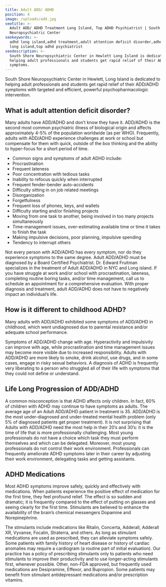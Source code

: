 ```yaml
---
title: Adult ADD/ ADHD
position: 4
image: /uploads/add.jpg
seotitle: >-
  Adult ADD/ ADHD Treatment Long Island, Top ADHD Psychiatrist | South Shore
  Neuropsychiatric Center
seokeywords: >-
  adhd long island,adhd treatment,adult attention deficit disorder,adhd doctor
  long island,top adhd psychiatrist
seodescription: >-
  South Shore Neuropsychiatric Center in Hewlett Long Island is dedicated to
  helping adult professionals and students get rapid relief of their ADD/ADHD
  symptoms.
---
```

South Shore Neuropsychiatric Center in Hewlett, Long Island is dedicated to helping adult professionals and students get rapid relief of their ADD/ADHD symptoms with targeted and efficient, powerful psychopharmacologic intervention.

## What is adult attention deficit disorder?

Many adults have ADD/ADHD and don’t know they have it. ADD/ADHD is the second most common psychiatric illness of biological origin and affects approximately 4-5% of the population worldwide (as per WHO). Frequently, adults with ADD/ADHD experience challenges at work or school but compensate for them with quick, outside of the box thinking and the ability to hyper-focus for a short period of time.

* Common signs and symptoms of adult ADHD include:
* Procrastination
* Frequent lateness
* Poor concentration with tedious tasks
* Inability to refocus quickly when interrupted
* Frequent fender-bender auto-accidents
* Difficulty sitting in on job related meetings
* Disorganization
* Forgetfulness
* Frequent loss of phones, keys, and wallets
* Difficulty starting and/or finishing projects
* Moving from one task to another, being involved in too many projects simultaneously
* Time-management issues, over-estimating available time or time it takes to finish the task
* Making impulsive decisions, poor planning, impulsive spending
* Tendency to interrupt others

Not every person with ADD/ADHD has every symptom, nor do they experience symptoms to the same degree. Adult ADD/ADHD must be diagnosed by a Board Certified Psychiatrist. Dr. Edward Fruitman specializes in the treatment of  Adult ADD/ADHD in NYC and Long island.  If you have struggle at work and/or school with procrastination, lateness, completing routine boring tasks, and/or time management, call us to schedule an appointment for a comprehensive evaluation. With proper diagnosis and treatment, adult ADD/ADHD does not have to negatively impact an individual’s life.

## How is it different to childhood ADHD?

Many adults with ADD/ADHD exhibited some symptoms of ADD/ADHD in childhood, which went undiagnosed due to parental resistance and/or adequate school performance.

Symptoms of ADD/ADHD change with age. Hyperactivity and impulsivity can improve with age, while procrastination and time management issues may become more visible due to increased responsibility.  Adults with ADD/ADHD are more likely to smoke, drink alcohol, use drugs, and in some cases, engage in risky sexual behaviors. A diagnosis of ADHD is frequently very liberating to a person who struggled all of their life with symptoms that they could not define or understand.

## Life Long Progression of ADD/ADHD

A common misconception is that ADHD affects only children.  In fact, 60% of children with ADHD may continue to have symptoms as adults. The average age of an Adult ADD/ADHD patient in treatment is 35.  ADD/ADHD is the most under-diagnosed and under-treated mental health problem (only 5% of diagnosed patients get proper treatment). It is not surprising that Adults with ADD/ADHD need the most help in their 20’s and 30’s: it is the time of life that is more professionally challenging.  Most young professionals do not have a choice which task they must perform themselves and which can be delegated.  Moreover, most young professionals do not control their work environment. Professionals can frequently ameliorate ADHD symptoms later in their career by adjusting their work environment, delegating tasks and getting assistants.

## ADHD Medications

Most ADHD symptoms improve safely, quickly and effectively with medications.  When patients experience the positive effect of medication for the first time, they feel profound relief.  The effect is so sudden and dramatic; it is frequently compared to the effect of putting on glasses and seeing clearly for the first time. Stimulants are believed to enhance the availability of the brain’s chemical messengers Dopamine and Norepinephrine.

The stimulants include medications like Ritalin, Concerta, Adderall, Adderall XR, Vyvanse, Focalin, Straterra, and others. As long as stimulant medications are used as prescribed, they can alleviate symptoms safely.  Some patients with family history of heart disease or history of cardiac anomalies may require a cardiogram (a routine part of initial evaluation). Our practice has a policy of prescribing stimulants only to patients who need stimulants to improve their productivity and to use longer-acting stimulants first, whenever possible. Other, non-FDA approved, but frequently used medications are Desipramine, Effexor, and Bupropion. Some patients may benefit from stimulant antidepressant medications and/or prescription vitamins.
